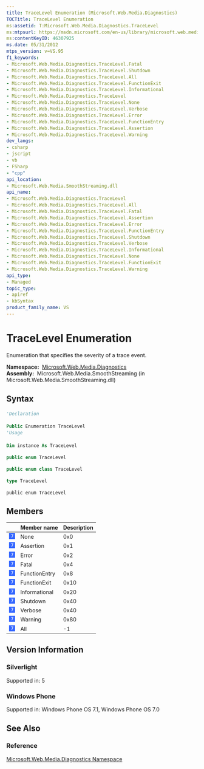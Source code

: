 ```yaml
---
title: TraceLevel Enumeration (Microsoft.Web.Media.Diagnostics)
TOCTitle: TraceLevel Enumeration
ms:assetid: T:Microsoft.Web.Media.Diagnostics.TraceLevel
ms:mtpsurl: https://msdn.microsoft.com/en-us/library/microsoft.web.media.diagnostics.tracelevel(v=VS.95)
ms:contentKeyID: 46307925
ms.date: 05/31/2012
mtps_version: v=VS.95
f1_keywords:
- Microsoft.Web.Media.Diagnostics.TraceLevel.Fatal
- Microsoft.Web.Media.Diagnostics.TraceLevel.Shutdown
- Microsoft.Web.Media.Diagnostics.TraceLevel.All
- Microsoft.Web.Media.Diagnostics.TraceLevel.FunctionExit
- Microsoft.Web.Media.Diagnostics.TraceLevel.Informational
- Microsoft.Web.Media.Diagnostics.TraceLevel
- Microsoft.Web.Media.Diagnostics.TraceLevel.None
- Microsoft.Web.Media.Diagnostics.TraceLevel.Verbose
- Microsoft.Web.Media.Diagnostics.TraceLevel.Error
- Microsoft.Web.Media.Diagnostics.TraceLevel.FunctionEntry
- Microsoft.Web.Media.Diagnostics.TraceLevel.Assertion
- Microsoft.Web.Media.Diagnostics.TraceLevel.Warning
dev_langs:
- csharp
- jscript
- vb
- FSharp
- "cpp"
api_location:
- Microsoft.Web.Media.SmoothStreaming.dll
api_name:
- Microsoft.Web.Media.Diagnostics.TraceLevel
- Microsoft.Web.Media.Diagnostics.TraceLevel.All
- Microsoft.Web.Media.Diagnostics.TraceLevel.Fatal
- Microsoft.Web.Media.Diagnostics.TraceLevel.Assertion
- Microsoft.Web.Media.Diagnostics.TraceLevel.Error
- Microsoft.Web.Media.Diagnostics.TraceLevel.FunctionEntry
- Microsoft.Web.Media.Diagnostics.TraceLevel.Shutdown
- Microsoft.Web.Media.Diagnostics.TraceLevel.Verbose
- Microsoft.Web.Media.Diagnostics.TraceLevel.Informational
- Microsoft.Web.Media.Diagnostics.TraceLevel.None
- Microsoft.Web.Media.Diagnostics.TraceLevel.FunctionExit
- Microsoft.Web.Media.Diagnostics.TraceLevel.Warning
api_type:
- Managed
topic_type:
- apiref
- kbSyntax
product_family_name: VS
---
```


# TraceLevel Enumeration

Enumeration that specifies the severity of a trace event.

**Namespace:**  [Microsoft.Web.Media.Diagnostics](microsoft-web-media-diagnostics-namespace_1.md)  
**Assembly:**  Microsoft.Web.Media.SmoothStreaming (in Microsoft.Web.Media.SmoothStreaming.dll)

## Syntax

```vb
'Declaration

Public Enumeration TraceLevel
'Usage

Dim instance As TraceLevel
```

```csharp
public enum TraceLevel
```

```cpp
public enum class TraceLevel
```

``` fsharp
type TraceLevel
```

```jscript
public enum TraceLevel
```

## Members

||Member name|Description|
|--- |--- |--- |
|![Supported by Windows Phone](images/Ff728255.slMobile(VS.95).gif "Supported by Windows Phone")|None|0x0|
|![Supported by Windows Phone](images/Ff728255.slMobile(VS.95).gif "Supported by Windows Phone")|Assertion|0x1|
|![Supported by Windows Phone](images/Ff728255.slMobile(VS.95).gif "Supported by Windows Phone")|Error|0x2|
|![Supported by Windows Phone](images/Ff728255.slMobile(VS.95).gif "Supported by Windows Phone")|Fatal|0x4|
|![Supported by Windows Phone](images/Ff728255.slMobile(VS.95).gif "Supported by Windows Phone")|FunctionEntry|0x8|
|![Supported by Windows Phone](images/Ff728255.slMobile(VS.95).gif "Supported by Windows Phone")|FunctionExit|0x10|
|![Supported by Windows Phone](images/Ff728255.slMobile(VS.95).gif "Supported by Windows Phone")|Informational|0x20|
|![Supported by Windows Phone](images/Ff728255.slMobile(VS.95).gif "Supported by Windows Phone")|Shutdown|0x40|
|![Supported by Windows Phone](images/Ff728255.slMobile(VS.95).gif "Supported by Windows Phone")|Verbose|0x40|
|![Supported by Windows Phone](images/Ff728255.slMobile(VS.95).gif "Supported by Windows Phone")|Warning|0x80|
|![Supported by Windows Phone](images/Ff728255.slMobile(VS.95).gif "Supported by Windows Phone")|All|-1|


## Version Information

### Silverlight

Supported in: 5  

### Windows Phone

Supported in: Windows Phone OS 7.1, Windows Phone OS 7.0  

## See Also

### Reference

[Microsoft.Web.Media.Diagnostics Namespace](microsoft-web-media-diagnostics-namespace_1.md)

